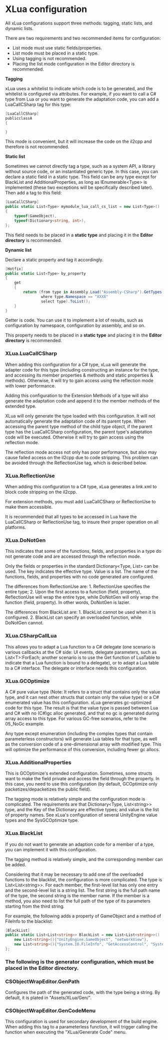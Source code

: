 ﻿# XLua configuration

All xLua configurations support three methods: tagging, static lists, and dynamic lists.

There are two requirements and two recommended items for configuration:

* List mode must use static fields/properties.
* List mode must be placed in a static type.
* Using tagging is not recommended.
* Placing the list mode configuration in the Editor directory is recommended.

**Tagging**

xLua uses a whitelist to indicate which code is to be generated, and the whitelist is configured via attributes. For example, if you want to call a C# type from Lua or you want to generate the adaptation code, you can add a LuaCallCSharp tag for this type:

~~~csharp
[LuaCallCSharp]
publicclassA
{

}
~~~

This mode is convenient, but it will increase the code on the il2cpp and therefore is not recommended.

**Static list**

Sometimes we cannot directly tag a type, such as a system API, a library without source code, or an instantiated generic type. In this case, you can declare a static field in a static type. This field can be any type except for BlackList and AdditionalProperties, as long as IEnumerable&lt;Type&gt; is implemented (these two exceptions will be specifically described later). Then add a tag to this field:

~~~csharp
[LuaCallCSharp]
public static List<Type> mymodule_lua_call_cs_list = new List<Type>()
{
    typeof(GameObject),
    typeof(Dictionary<string, int>),
};
~~~

This field needs to be placed in a **static type** and placing it in the **Editor directory** is recommended.

**Dynamic list**

Declare a static property and tag it accordingly.

~~~csharp
[Hotfix]
public static List<Type> by_property
{
    get
    {
        return (from type in Assembly.Load("Assembly-CSharp").GetTypes()
                where type.Namespace == "XXXX"
                select type).ToList();
    }
}
~~~

Getter is code. You can use it to implement a lot of results, such as configuration by namespace, configuration by assembly, and so on.

This property needs to be placed in a **static type** and placing it in the **Editor directory** is recommended.

### XLua.LuaCallCSharp

When adding this configuration for a C# type, xLua will generate the adapter code for this type (including constructing an instance for the type, and accessing its member properties & methods and static properties & methods). Otherwise, it will try to gain access using the reflection mode with lower performance.

Adding this configuration to the Extension Methods of a type will also generate the adaptation code and append it to the member methods of the extended type.

XLua will only generate the type loaded with this configuration. It will not automatically generate the adaptation code of its parent type. When accessing the parent type method of the child type object, if the parent type has the LuaCallCSharp configuration, the parent type's adaptation code will be executed. Otherwise it will try to gain access using the reflection mode.

The reflection mode access not only has poor performance, but also may cause failed access on the il2cpp due to code stripping. This problem can be avoided through the ReflectionUse tag, which is described below.

### XLua.ReflectionUse

When adding this configuration to a C# type, xLua generates a link.xml to block code stripping on the il2cpp.

For extension methods, you must add LuaCallCSharp or ReflectionUse to make them accessible.

It is recommended that all types to be accessed in Lua have the LuaCallCSharp or ReflectionUse tag, to insure their proper operation on all platforms.

### XLua.DoNotGen

This indicates that some of the functions, fields, and properties in a type do not generate code and are accessed through the reflection mode.

Only the fields or properties in the standard Dictionary<Type, List<string>> can be used. The key indicates the effective type. Value is a list. The name of the functions, fields, and properties with no code generated are configured.

The differences from ReflectionUse are: 1. ReflectionUse specifies the entire type; 2. Upon the first access to a function (field, property), ReflectionUse will wrap the entire type, while DoNotGen will only wrap the function (field, property). In other words, DoNotGen is lazier.

The differences from BlackList are: 1. BlackList cannot be used when it is configured. 2. BlackList can specify an overloaded function, while DoNotGen cannot.

### XLua.CSharpCallLua

This allows you to adapt a Lua function to a C# delegate (one scenario is various callbacks at the C# side: UI events, delegate parameters, such as List&lt;T&gt;:ForEach; another scenario is to use the Get function of LuaTable to indicate that a Lua function is bound to a delegate), or to adapt a Lua table to a C# interface. The delegate or interface needs this configuration.

### XLua.GCOptimize

A C# pure value type (Note: It refers to a struct that contains only the value type, and it can nest other structs that contain only the value type) or a C# enumerated value has this configuration. xLua generates gc-optimized code for this type. The result is that the value type is passed between Lua and C# with no (C#)gc alloc generated, and that no gc is generated during array access to this type. For various GC-free scenarios, refer to the 05\_NoGc example.

Any type except enumeration (including the complex types that contain parameterless constructors) will generate Lua tables for that type, as well as the conversion code of a one-dimensional array with modified type. This will optimize the performance of this conversion, including fewer gc allocs.

### XLua.AdditionalProperties

This is GCOptimize's extended configuration. Sometimes, some structs want to make the field private and access the field through the property. In this case, you need to use this configuration (by default, GCOptimize only packetizes/depacketizes the public field).

The tagging mode is relatively simple and the configuration mode is complicated. The requirements are that Dictionary&lt;Type, List&lt;string&gt;&gt; type, and the Key of the Dictionary are effective types; and value is the list of property names. See xLua's configuration of several UnityEngine value types and the SysGCOptimize type.

### XLua.BlackList

If you do not want to generate an adaption code for a member of a type, you can implement it with this configuration.

The tagging method is relatively simple, and the corresponding member can be added.

Considering that it may be necessary to add one of the overloaded functions to the blacklist, the configuration is more complicated. The type is List&lt;List&lt;string&gt;&gt;. For each member, the first-level list has only one entry and the second-level list is a string list. The first string is the full path name of the type, the second string is the member name. If the member is a method, you also need to list the full path of the type of its parameters starting from the third string.

For example, the following adds a property of GameObject and a method of FileInfo to the blacklist:

~~~csharp
[BlackList]
public static List<List<string>> BlackList = new List<List<string>>()  {
    new List<string>(){"UnityEngine.GameObject", "networkView"},
    new List<string>(){"System.IO.FileInfo", "GetAccessControl", "System.Security.AccessControl.AccessControlSections"},
};
~~~

### The following is the generator configuration, which must be placed in the Editor directory.

### CSObjectWrapEditor.GenPath

Configures the path of the generated code, with the type being a string. By default, it is plated in &quot;Assets/XLua/Gen/&quot;.

### CSObjectWrapEditor.GenCodeMenu

This configuration is used for secondary development of the build engine. When adding this tag to a parameterless function, it will trigger calling the function when executing the &quot;XLua/Generate Code&quot; menu.

